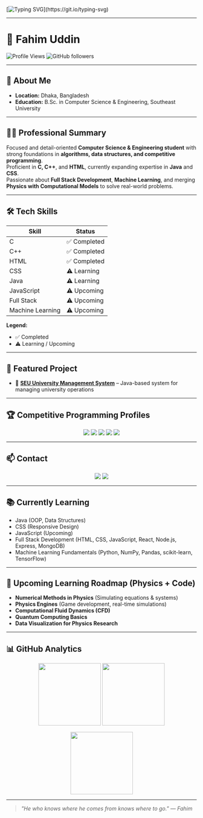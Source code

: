 <!-- Animated Typing -->
[![Typing SVG](https://readme-typing-svg.herokuapp.com?font=Fira+Code&pause=1000&color=2F81F7&center=true&vCenter=true&width=800&lines=Hey!+I'm+Fahim+Uddin;Full+Stack+Developer+%7C+Machine+Learning+Enthusiast;Physics+%2B+Code+Explorer;Always+Learning+New+Things!)](https://git.io/typing-svg)

---

# 🌟 Fahim Uddin

![Profile Views](https://komarev.com/ghpvc/?username=udnfahim&color=blue)
![GitHub followers](https://img.shields.io/github/followers/udnfahim?label=Followers&style=social)

---

## 📍 About Me
- **Location:** Dhaka, Bangladesh  
- **Education:** B.Sc. in Computer Science & Engineering, Southeast University  

---

## 👨‍💻 Professional Summary
Focused and detail-oriented **Computer Science & Engineering student** with strong foundations in **algorithms, data structures, and competitive programming**.  
Proficient in **C, C++**, and **HTML**, currently expanding expertise in **Java** and **CSS**.  
Passionate about **Full Stack Development**, **Machine Learning**, and merging **Physics with Computational Models** to solve real-world problems.

---

## 🛠 Tech Skills

| Skill               | Status        |
|--------------------|---------------|
| C                   | ✅ Completed  |
| C++                 | ✅ Completed  |
| HTML                | ✅ Completed  |
| CSS                 | ⚠️ Learning   |
| Java                | ⚠️ Learning   |
| JavaScript          | ⚠️ Upcoming   |
| Full Stack          | ⚠️ Upcoming   |
| Machine Learning    | ⚠️ Upcoming   |

**Legend:**  
- ✅ Completed  
- ⚠️ Learning / Upcoming  

---

## 📌 Featured Project
- 🔹 [**SEU University Management System**](https://github.com/udnfahim/SEU-University-Management-System) – Java-based system for managing university operations

---

## 🏆 Competitive Programming Profiles

<p align="center">
  <a href="https://codeforces.com/profile/Udnfahim"><img src="https://img.shields.io/badge/Codeforces-445f9d?style=for-the-badge&logo=codeforces&logoColor=white" /></a>
  <a href="https://www.codechef.com/users/udnfahim"><img src="https://img.shields.io/badge/CodeChef-5B4638?style=for-the-badge&logo=codechef&logoColor=white" /></a>
  <a href="https://cses.fi/user/285008"><img src="https://img.shields.io/badge/CSES-004B87?style=for-the-badge&logo=readme&logoColor=white" /></a>
  <a href="https://atcoder.jp/users/Udnfahim"><img src="https://img.shields.io/badge/AtCoder-000000?style=for-the-badge&logo=atcoder&logoColor=white" /></a>
  <a href="https://leetcode.com/u/udnfahim/"><img src="https://img.shields.io/badge/LeetCode-FFA116?style=for-the-badge&logo=leetcode&logoColor=white" /></a>
</p>

---

## 📫 Contact

<p align="center">
  <a href="https://www.linkedin.com/in/uddnfahim"><img src="https://img.shields.io/badge/LinkedIn-0077B5?style=for-the-badge&logo=linkedin&logoColor=white" /></a>
  <a href="mailto:udnfahim@gmail.com"><img src="https://img.shields.io/badge/Email-D14836?style=for-the-badge&logo=gmail&logoColor=white" /></a>
</p>

---

## 📚 Currently Learning
- Java (OOP, Data Structures)  
- CSS (Responsive Design)  
- JavaScript (Upcoming)  
- Full Stack Development (HTML, CSS, JavaScript, React, Node.js, Express, MongoDB)  
- Machine Learning Fundamentals (Python, NumPy, Pandas, scikit-learn, TensorFlow)  

---

## 🔮 Upcoming Learning Roadmap (Physics + Code)
- **Numerical Methods in Physics** (Simulating equations & systems)  
- **Physics Engines** (Game development, real-time simulations)  
- **Computational Fluid Dynamics (CFD)**  
- **Quantum Computing Basics**  
- **Data Visualization for Physics Research**  

---

## 📊 GitHub Analytics

<p align="center">
  <img src="https://github-readme-streak-stats.herokuapp.com/?user=udnfahim&theme=tokyonight" height="165em"/>
  <img src="https://github-readme-stats.vercel.app/api?username=udnfahim&show_icons=true&theme=tokyonight&count_private=true" height="165em"/>
</p>
<p align="center">
  <img src="https://github-readme-stats.vercel.app/api/top-langs/?username=udnfahim&layout=compact&theme=tokyonight" height="165em"/>
</p>

---

> *"He who knows where he comes from knows where to go." — Fahim*
